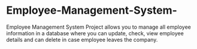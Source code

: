 # Employee-Management-System-
Employee Management System  Project allows you to manage all employee information in a database where you can update, check, view employee details and can delete in case employee leaves the company.
